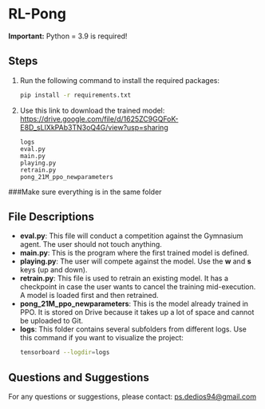 # RL-Pong

**Important:** Python = 3.9 is required!

## Steps
1. Run the following command to install the required packages:
   ```bash
   pip install -r requirements.txt
   ```
2. Use this link to download the trained model: https://drive.google.com/file/d/1625ZC9GQFoK-E8D_sLIXkPAb3TN3oQ4G/view?usp=sharing

   ```
   logs
   eval.py
   main.py
   playing.py
   retrain.py
   pong_21M_ppo_newparameters
   ```
###Make sure everything is in the same folder
## File Descriptions
- **eval.py**: This file will conduct a competition against the Gymnasium agent. The user should not touch anything.
- **main.py**: This is the program where the first trained model is defined.
- **playing.py**: The user will compete against the model. Use the **w** and **s** keys (up and down).
- **retrain.py**: This file is used to retrain an existing model. It has a checkpoint in case the user wants to cancel the training mid-execution. A model is loaded first and then retrained.
- **pong_21M_ppo_newparameters**: This is the model already trained in PPO. It is stored on Drive because it takes up a lot of space and cannot be uploaded to Git.
- **logs**: This folder contains several subfolders from different logs. Use this command if you want to visualize the project:
  ```bash
  tensorboard --logdir=logs
  ```

## Questions and Suggestions
For any questions or suggestions, please contact: [ps.dedios94@gmail.com](mailto:ps.dedios94@gmail.com)
